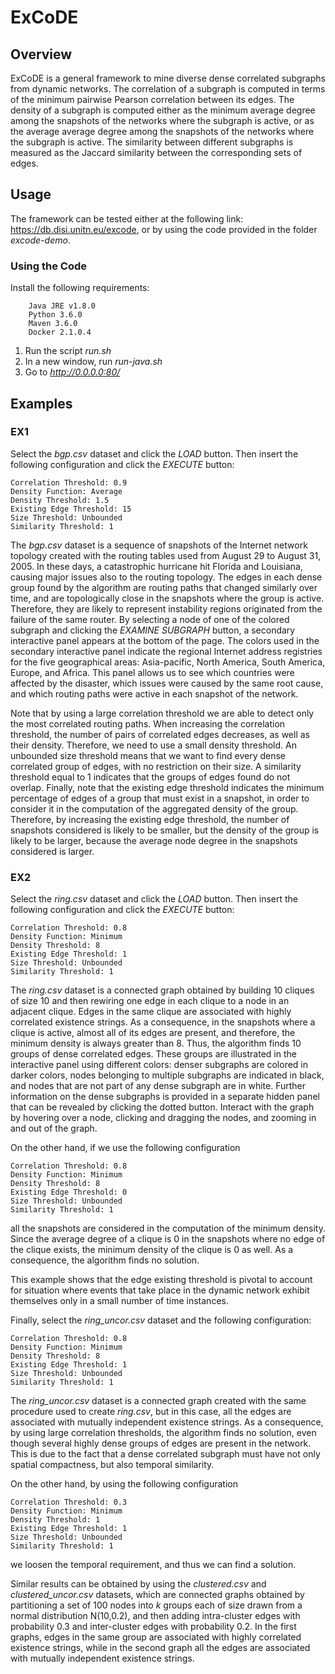 # ExCoDE

## Overview
ExCoDE is a general framework to mine diverse dense correlated subgraphs from dynamic networks. The correlation of a subgraph is computed in terms of the minimum pairwise Pearson correlation between its edges. The density of a subgraph is computed either as the minimum average degree among the snapshots of the networks where the subgraph is active, or as the average average degree among the snapshots of the networks where the subgraph is active. The similarity between different subgraphs is measured as the Jaccard similarity between the corresponding sets of edges.

## Usage
The framework can be tested either at the following link: https://db.disi.unitn.eu/excode, or by using the code provided in the folder *excode-demo*. 

### Using the Code

Install the following requirements:

        Java JRE v1.8.0
        Python 3.6.0
        Maven 3.6.0
        Docker 2.1.0.4

1. Run the script *run.sh*
2. In a new window, run *run-java.sh*
3. Go to *http://0.0.0.0:80/*

## Examples

### EX1
Select the *bgp.csv* dataset and click the *LOAD* button. Then insert the following configuration and click the *EXECUTE* button:

    Correlation Threshold: 0.9
    Density Function: Average 
    Density Threshold: 1.5
    Existing Edge Threshold: 15
    Size Threshold: Unbounded
    Similarity Threshold: 1

The *bgp.csv* dataset is a sequence of snapshots of the Internet network topology created with the routing tables used from August 29 to August 31, 2005. In these days, a catastrophic hurricane hit Florida and Louisiana, causing major issues also to the routing topology. The edges in each dense group found by the algorithm are routing paths that changed similarly over time, and are topologically close in the snapshots where the group is active. Therefore, they are likely to represent instability regions originated from the failure of the same router.
By selecting a node of one of the colored subgraph and clicking the *EXAMINE SUBGRAPH* button, a secondary interactive panel appears at the bottom of the page.
The colors used in the secondary interactive panel indicate the regional Internet address registries for the five geographical areas: Asia-pacific, North America, South America, Europe, and Africa. This panel allows us to see which countries were affected by the disaster, which issues were caused by the same root cause, and which routing paths were active in each snapshot of the network.

Note that by using a large correlation threshold we are able to detect only the most correlated routing paths. When increasing the correlation threshold, the number of pairs of correlated edges decreases, as well as their density. Therefore, we need to use a small density threshold. An unbounded size threshold means that we want to find every dense correlated group of edges, with no restriction on their size. A similarity threshold equal to 1 indicates that the groups of edges found do not overlap.
Finally, note that the existing edge threshold indicates the minimum percentage of edges of a group that must exist in a snapshot, in order to consider it in the computation of the aggregated density of the group. Therefore, by increasing the existing edge threshold, the number of snapshots considered is likely to be smaller, but the density of the group is likely to be larger, because the average node degree in the snapshots considered is larger. 

### EX2
Select the *ring.csv* dataset and click the *LOAD* button. Then insert the following configuration and click the *EXECUTE* button:

    Correlation Threshold: 0.8
    Density Function: Minimum 
    Density Threshold: 8
    Existing Edge Threshold: 1
    Size Threshold: Unbounded
    Similarity Threshold: 1
    
The *ring.csv* dataset is a connected graph obtained by building 10 cliques of size 10 and then rewiring one edge in each clique to a node in an adjacent clique. Edges in the same clique are associated with highly correlated existence strings. As a consequence, in the snapshots where a clique is active, almost all of its edges are present, and therefore, the minimum density is always greater than 8. Thus, the algorithm finds 10 groups of dense correlated edges. These groups are illustrated in the interactive panel using different colors: denser subgraphs are colored in darker colors, nodes belonging to multiple subgraphs are indicated in black, and nodes that are not part of any dense subgraph are in white. Further information on the dense subgraphs is provided in a separate hidden panel that can be revealed by clicking the dotted button. Interact with the graph by hovering over a node, clicking and dragging the nodes, and zooming in and out of the graph.

On the other hand, if we use the following configuration

    Correlation Threshold: 0.8
    Density Function: Minimum 
    Density Threshold: 8
    Existing Edge Threshold: 0
    Size Threshold: Unbounded
    Similarity Threshold: 1

all the snapshots are considered in the computation of the minimum density. Since the average degree of a clique is 0 in the snapshots where no edge of the clique exists, the minimum density of the clique is 0 as well. As a consequence, the algorithm finds no solution.

This example shows that the edge existing threshold is pivotal to account for situation where events that take place in the dynamic network exhibit themselves only in a small number of time instances.

Finally, select the *ring_uncor.csv* dataset and the following configuration:

    Correlation Threshold: 0.8
    Density Function: Minimum 
    Density Threshold: 8
    Existing Edge Threshold: 1
    Size Threshold: Unbounded
    Similarity Threshold: 1

The *ring_uncor.csv* dataset is a connected graph created with the same procedure used to create *ring.csv*, but in this case, all the edges are associated with mutually independent existence strings. As a consequence, by using large correlation thresholds, the algorithm finds no solution, even though several highly dense groups of edges are present in the network. This is due to the fact that a dense correlated subgraph must have not only spatial compactness, but also temporal similarity.

On the other hand, by using the following configuration

    Correlation Threshold: 0.3
    Density Function: Minimum 
    Density Threshold: 1
    Existing Edge Threshold: 1
    Size Threshold: Unbounded
    Similarity Threshold: 1

we loosen the temporal requirement, and thus we can find a solution.

Similar results can be obtained by using the *clustered.csv* and *clustered_uncor.csv* datasets, which are connected graphs obtained by partitioning a set of 100 nodes into *k* groups each of size drawn from a normal distribution N(10,0.2), and then adding intra-cluster edges with probability 0.3 and inter-cluster edges with probability 0.2. In the first graphs, edges in the same group are associated with highly correlated existence strings, while in the second graph all the edges are associated with mutually independent existence strings.
